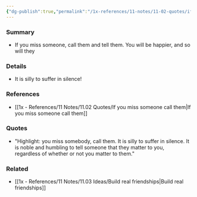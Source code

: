 ```yaml
---
{"dg-publish":true,"permalink":"/1x-references/11-notes/11-02-quotes/if-you-miss-someone-call-them/","title":"permanent note"}
---
```



### Summary
- If you miss someone, call them and tell them. You will be happier, and so will they

### Details
- It is silly to suffer in silence!

### References
- [[1x - References/11 Notes/11.02 Quotes/If you miss someone call them\|If you miss someone call them]]

### Quotes
- "Highlight: you miss somebody, call them. It is silly to suffer in silence. It is noble and humbling to tell someone that they matter to you, regardless of whether or not you matter to them."

### Related
- [[1x - References/11 Notes/11.03 Ideas/Build real friendships\|Build real friendships]]

